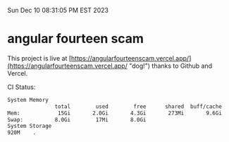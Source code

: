 Sun Dec 10 08:31:05 PM EST 2023

# angular fourteen scam


This project is live at [https://angularfourteenscam.vercel.app/](https://angularfourteenscam.vercel.app/ "dog!") thanks to Github and Vercel.

CI Status: 

```bash
System Memory
               total        used        free      shared  buff/cache   available
Mem:            15Gi       2.0Gi       4.3Gi       273Mi       9.6Gi        13Gi
Swap:          8.0Gi        17Mi       8.0Gi
System Storage
920M	.
